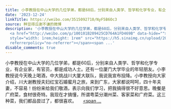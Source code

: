 ```yaml
---
title: 小李教授在中山大学的几位学弟，都是60后，分别来自人类学、哲学和化学专业，有企业家，有官员，都是成功人士。还有一位厦门大学毕业的年轻朋友。小李教授说今天...
date: '2023-12-24'
linkTitle: https://weibo.com/3515092710/NyF5B6Oc3
source: 种豆得瓜谢不谦的微博
description: '小李教授在中山大学的几位学弟，都是60后，分别来自人类学、哲学和化学专业，有企业家，有官员，都是成功人士。还有一位厦门大学毕业的年轻朋友。小李教授说今天晚上喝酒，中大挑战川大厦大联队，我说我宣布投降。小李教授向大家介绍，川大谢教授夫妇红宝石婚蜜月之旅，来到广东，大家都说呵呵，四十年夫妻，不容易！纷纷来给我们敬酒，表示向我们学习，把我搞得很不好意思。晚餐是广府菜，食材很奇特。我现在才搞懂，所谓粤菜分潮州菜、客家菜和广府菜。这三种菜，我们都品尝过了，都很喜欢。
  <a href="http://weibo.com/p/100101B209425CD764A1FD469B" data-hide=""><span class="url-icon"><img
  style="width: 1rem;height: 1rem" src="https://h5.sinaimg.cn/upload/2015/09/25/3/timeline_card_small_location_default.png"
  referrerpolicy="no-referrer"></span><span ...'
disable_comments: true
---
```

小李教授在中山大学的几位学弟，都是60后，分别来自人类学、哲学和化学专业，有企业家，有官员，都是成功人士。还有一位厦门大学毕业的年轻朋友。小李教授说今天晚上喝酒，中大挑战川大厦大联队，我说我宣布投降。小李教授向大家介绍，川大谢教授夫妇红宝石婚蜜月之旅，来到广东，大家都说呵呵，四十年夫妻，不容易！纷纷来给我们敬酒，表示向我们学习，把我搞得很不好意思。晚餐是广府菜，食材很奇特。我现在才搞懂，所谓粤菜分潮州菜、客家菜和广府菜。这三种菜，我们都品尝过了，都很喜欢。 <a href="http://weibo.com/p/100101B209425CD764A1FD469B" data-hide=""><span class="url-icon"><img style="width: 1rem;height: 1rem" src="https://h5.sinaimg.cn/upload/2015/09/25/3/timeline_card_small_location_default.png" referrerpolicy="no-referrer"></span><span ...